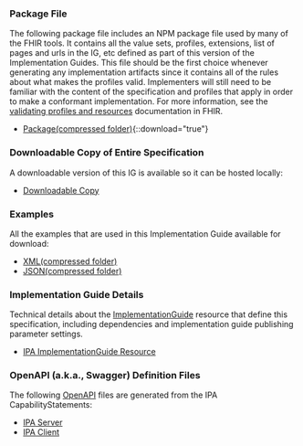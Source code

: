 <!-- input/pagecontent/downloads.md -->

<div class="bg-success" markdown="1">

### Package File

The following package file includes an NPM package file used by many of the FHIR tools.  It contains all the value sets, profiles, extensions, list of pages and urls in the IG, etc defined as part of this version of the Implementation Guides. This file should be the first choice whenever generating any implementation artifacts since it contains all of the rules about what makes the profiles valid. Implementers will still need to be familiar with the content of the specification and profiles that apply in order to make a conformant implementation. For more information, see the [validating profiles and resources]({{site.data.fhir.path}}validation.html) documentation in FHIR.

- [Package(compressed folder)](package.tgz){::download="true"}
</div><!-- new-content -->
  
### Downloadable Copy of Entire Specification

A downloadable version of this IG is available so it can be hosted locally:

- [Downloadable Copy](full-ig.zip)

### Examples

All the examples that are used in this Implementation Guide available for download:

- [XML(compressed folder)](examples.xml.zip)
- [JSON(compressed folder)](examples.json.zip)

<div class="bg-success" markdown="1">

### Implementation Guide Details

Technical details about the [ImplementationGuide]({{site.data.fhir.path}}implementationguide.html) resource that define this specification, including dependencies and implementation guide publishing parameter settings.

- [IPA ImplementationGuide Resource](ImplementationGuide-hl7.fhir.uv.ipa.html)

### OpenAPI (a.k.a., Swagger) Definition Files

 The following [OpenAPI](https://www.openapis.org/) files are generated from the IPA CapabilityStatements:

- [IPA Server](ipa-server.openapi.json)
- [IPA Client](ipa-client.openapi.json)

</div><!-- new-content -->